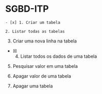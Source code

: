 # SGBD-ITP
```
- [x] 1. Criar um tabela
```
```
2. Listar todas as tabelas
```
3. Criar uma nova linha na tabela
  
- [x] 4. Listar todos os dados de uma tabela
  
5. Pesquisar valor em uma tabela

6. Apagar valor de uma tabela

7. Apagar uma tabela
  
